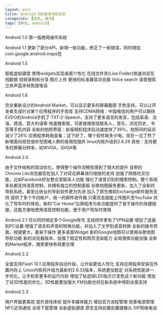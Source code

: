 ```yaml
---
layout: post
title: Android SDK版本间的区别
categories: [技术, 移动]
tags: [移动, android]
---
```


Android 1.0 第一版商用操作系统

Android 1.1 更新了部分API，新增一些功能，修正了一些错误，同时增加com.google.android.maps包

Android 1.5

智能虚拟键盘
使用widgets实现桌面个性化
在线文件夹(Live Folder)快速浏览在线数据
视频录制和分享
图片上传
更快的标准兼容浏览器
Voice search 语音搜索
立体声蓝牙和免提电话

Android 1.6

完全重新设计的Android Market，可以显示更多的屏幕截图
手势支持，可以让开发者生成针对某个应用程序的手势库
支持CDMA网络：中国电信的用户可以期待EVDO的Android手机了
TXT-2-Speech，支持了更多语言的发音，包括英语、法语、德语、意大利语等
快速搜索框，可直接搜索括联系人，音乐，浏览历史，书签等手机内容
全新的拍照界面：新版相机程序启动速度快了39%，拍照间的延迟减少了28%
应用程序耗电查看：这下好了，哪个软件耗多少电，现在一见了然了
新增面向视觉或听觉困难人群的易用性插件
linux内核升级到2.6.29
其他：支持更多的屏幕分辨率，如WVGA，QVGA等

Android 2.0

由于文件结构的改动优化，使得整个操作流畅性得到了很大的提升
自带的Chrome Lite浏览器现在加入了对双击屏幕进行缩放的支持
加强了网络社交功能，比如Facebook好友整合至联系人功能
强化了语音识别的搜索控制。整个系统多处都支持语音控制，并拥有独立的控制面板
谷歌地图服务更新，加入了全新的导航系统，甚至比转业的导航软件更为先进
加入了原生微软Exchange邮件服务支持
提供了多个不同帐户，统一的邮件收件箱
只需双击就能上传图片至YouTube
优化了驾车时的体验，新的“Car Home”应用程序为各功能提供了易于操作的快捷链接，还能方便地使用语音控制功能，便于用户驾车时使用

Android 2.1
可以同时绑定多个Google账号
无线控件里有了VPN设置
增加了连接到PC设置
增强了语言和声音的转换功能，并加入了文字到语音转换
全新的拨号界面，按键更大，更易于操作
更多桌面Widget
新的Google地图可以使用谷歌地图导航功能
新的浏览器版本，加强了稳定性和网页渲染能力
全局搜索功能加强
全新的Market程序，搜索更快布局更合理

Android 2.2

全面支持Flash 10.1
应用程序自动升级，让升级更加人性化
支持应用程序安装在外置内存上
Linux内核将升级为最新的2.6.32版本，系统更加稳定
对系统性能进一步优化，让手机有更多的运行内存
增加了轨迹球LED指示灯变色这个新功能
增加了对3D性能的优化，3D性能更加强大
FM功能也将在新系统中得到全面支持

Android 2.3

用户界面更美观
提升游戏体验
提升多媒体能力
增加官方进程管理
改善电源管理
NFC近场通信
全局下载管理
全新虚拟键盘
原生支持前置前置摄像头
SIP网络电话